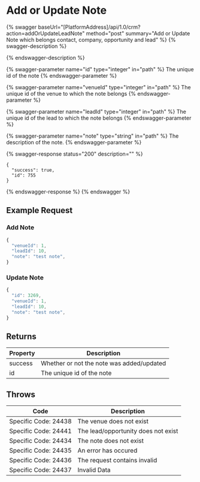 # Add or Update Note

{% swagger baseUrl="[PlatformAddress]/api/1.0/crm?action=addOrUpdateLeadNote" method="post" summary="Add or Update Note which belongs contact, company, opportunity and lead" %}
{% swagger-description %}

{% endswagger-description %}

{% swagger-parameter name="id" type="integer" in="path" %}
The unique id of the note
{% endswagger-parameter %}

{% swagger-parameter name="venueId" type="integer" in="path" %}
The unique id of the venue to which the note belongs
{% endswagger-parameter %}

{% swagger-parameter name="leadId" type="integer" in="path" %}
The unique id of the lead to which the note belongs
{% endswagger-parameter %}

{% swagger-parameter name="note" type="string" in="path" %}
The description of the note.
{% endswagger-parameter %}

{% swagger-response status="200" description="" %}
```
{
  "success": true,
  "id": 755
}
```
{% endswagger-response %}
{% endswagger %}

## Example Request

### Add Note

```javascript
{
  "venueId": 1,
  "leadId": 10,
  "note": "test note",
}
```

### Update Note

```javascript
{
  "id": 3269,
  "venueId": 1,
  "leadId": 10,
  "note": "test note",
}
```

## Returns

| Property | Description                               |
| -------- | ----------------------------------------- |
| success  | Whether or not the note was added/updated |
| id       | The unique id of the note                 |

## Throws

| Code                 | Description |
| -------------------- | --------------------------------------------- |
| Specific Code: 24438 | The venue does not exist |
| Specific Code: 24441 | The lead/opportunity does not exist |
| Specific Code: 24434 | The note does not exist  |
| Specific Code: 24435 | An error has occured  |
| Specific Code: 24436 | The request contains invalid |
| Specific Code: 24437 | Invalid Data  |